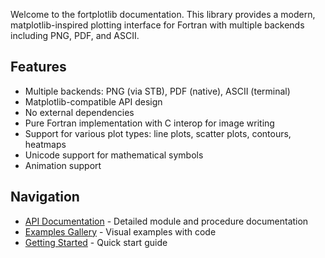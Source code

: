Welcome to the fortplotlib documentation. This library provides a modern, matplotlib-inspired plotting interface for Fortran with multiple backends including PNG, PDF, and ASCII.

## Features

- Multiple backends: PNG (via STB), PDF (native), ASCII (terminal)
- Matplotlib-compatible API design
- No external dependencies
- Pure Fortran implementation with C interop for image writing
- Support for various plot types: line plots, scatter plots, contours, heatmaps
- Unicode support for mathematical symbols
- Animation support

## Navigation

- [API Documentation](./page/index.html) - Detailed module and procedure documentation
- [Examples Gallery](./page/examples/index.html) - Visual examples with code
- [Getting Started](./page/fpm_example/index.html) - Quick start guide